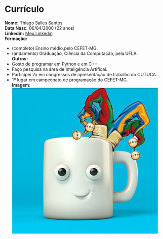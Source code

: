 # Currículo
**Nome:** Thiago Salles Santos <br/>
**Data Nasc:** 06/04/2000 (22 anos) <br/>
**Linkedin:** [Meu Linkedin](https://www.linkedin.com/in/thiago-salles-9b5954171/) <br/>
**Formação:**
- (completo) Ensino médio,pelo CEFET-MG.
- (andamento) Graduação, Ciência da Computação, pela UFLA. <br/>
**Outros:**
- Gosto de programar em Python e em C++. 
- Faço pesquisa na área de Inteligência Artifical.
- Participei 2x em congressos de apresentação de trabalho do CUTUCA.
- 1º lugar em campeonato de programação do CEFET-MG. <br/>
**Imagem:**
![Avatar](./CafeJester.png)

